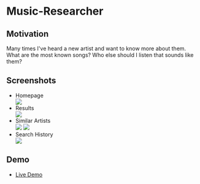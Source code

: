 # Music-Researcher


 ## Motivation
 Many times I've heard a new artist and want to know more about them. What are the most known songs? Who else should I listen that sounds like them?
 
## Screenshots
<ul>
<li>Homepage</li>
<img src="https://user-images.githubusercontent.com/45217134/56323855-b84fb000-6132-11e9-9c94-0d9995da5497.png">
<li>Results</li>
<img src="https://user-images.githubusercontent.com/45217134/56323861-bab20a00-6132-11e9-842a-4f612873412f.png">
<li>Similar Artists</li>
<img src="https://user-images.githubusercontent.com/45217134/56323864-bbe33700-6132-11e9-8617-f0c566a90600.png">
<img src="https://user-images.githubusercontent.com/45217134/56323866-bd146400-6132-11e9-9866-311b5a98630d.png">
<li>Search History</li>
<img src="https://user-images.githubusercontent.com/45217134/56323869-be459100-6132-11e9-91a7-72eb80a12c89.png">
</ul>

## Demo
<ul>
<li><a href="https://ahnelson34.github.io/Music-Researcher/" target="_blank">Live Demo</a></li>
</ul>
